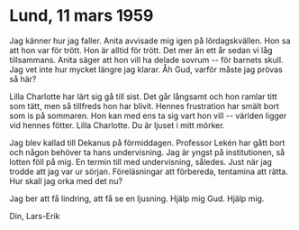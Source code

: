 # Lund, 11 mars 1959 #

Jag känner hur jag faller. Anita avvisade mig igen på lördagskvällen. Hon sa att hon var för trött. Hon är alltid för trött. Det mer än ett år sedan vi låg tillsammans. Anita säger att hon vill ha delade sovrum -- för barnets skull. Jag vet inte hur mycket längre jag klarar. Åh Gud, varför måste jag prövas så här?

Lilla Charlotte har lärt sig gå till sist. Det går långsamt och hon ramlar titt som tätt, men så tillfreds hon har blivit. Hennes frustration har smält bort som is på sommaren. Hon kan med ens ta sig vart hon vill -- världen ligger vid hennes fötter. Lilla Charlotte. Du är ljuset i mitt mörker.

Jag blev kallad till Dekanus på förmiddagen. Professor Lekén har gått bort och någon behöver ta hans undervisning. Jag är yngst på institutionen, så lotten föll på mig. En termin till med undervisning, således. Just när jag trodde att jag var ur sörjan. Föreläsningar att förbereda, tentamina att rätta. Hur skall jag orka med det nu?

Jag ber att få lindring, att få se en ljusning. Hjälp mig Gud. Hjälp mig.

Din,
Lars-Erik

